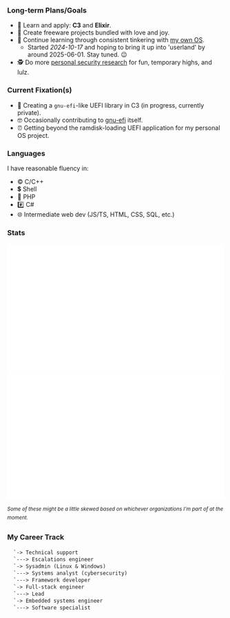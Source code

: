 ### Long-term Plans/Goals

- 🌱 Learn and apply: **C3** and **Elixir**.
- 💓 Create freeware projects bundled with love and joy.
- 🚧 Continue learning through consistent tinkering with [my own OS](https://github.com/NotsoanoNimus/CrOwS).
  - Started _2024-10-17_ and hoping to bring it up into 'userland' by around 2025-06-01. Stay tuned. 😉
- 🕵️ Do more [personal security research](https://xmit.xyz/security/) for fun, temporary highs, and lulz.


### Current Fixation(s)
- 🧮 Creating a `gnu-efi`-like UEFI library in C3 (in progress, currently private).
- 🤓 Occasionally contributing to [gnu-efi](https://github.com/ncroxon/gnu-efi) itself.
- ⏰ Getting beyond the ramdisk-loading UEFI application for my personal OS project.


### Languages
I have reasonable fluency in:
- ©️ C/C++
- 💲 Shell
- 🐘 PHP
- #️⃣ C#
- 🌐 Intermediate web dev (JS/TS, HTML, CSS, SQL, etc.)


### Stats
![My Stats](https://raw.githubusercontent.com/NotsoanoNimus/github-stats/master/generated/overview.svg#gh-dark-mode-only)
![My Languages](https://raw.githubusercontent.com/NotsoanoNimus/github-stats/master/generated/languages.svg#gh-dark-mode-only)

<sup>_Some of these might be a little skewed based on whichever organizations I'm part of at the moment._</sup>


### My Career Track
```
  `-> Technical support
  `---> Escalations engineer
  `-> Sysadmin (Linux & Windows)
  `---> Systems analyst (cybersecurity)
  `---> Framework developer
  `-> Full-stack engineer
  `---> Lead
  `-> Embedded systems engineer
  `---> Software specialist
```
